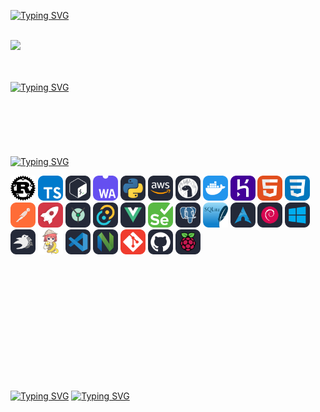 <a href="https://git.io/typing-svg"><img src="https://readme-typing-svg.herokuapp.com?font=Fira+Code&pause=1000&color=DDDDDD&random=false&width=435&lines=%3C%3E++Hi%2C+There+(%EF%BF%A3%E2%96%BD%EF%BF%A3)%E3%83%8E%EF%BE%9E++%3C%3E" alt="Typing SVG" />
</a>
<br>
<br>
<p>
  <a href="https://count.getloli.com/"><img src="https://count.getloli.com/get/@:tommatti99"></a>
</p>
<br>
<br>
<a href="https://git.io/typing-svg"><img src="https://readme-typing-svg.herokuapp.com?font=Fira+Code&pause=1000&color=DDDDDD&random=false&width=435&lines=Come+see+my+profile+(%E3%81%A5%EF%BF%A3+%C2%B3%EF%BF%A3)%E3%81%A5" alt="Typing SVG" />
</a>
<br>
<br>
<br>
<br>
<br>
<br>
<br>
<a href="https://git.io/typing-svg"><img src="https://readme-typing-svg.herokuapp.com?font=Fira+Code&pause=1000&color=DDDDDD&random=false&width=435&lines=Languages+and+Tools+%E3%83%BE(+%60%E3%83%BC%C2%B4)%E3%82%B7%CF%86__" alt="Typing SVG" />
</a>

<code><img title="Rust" height="40" width="40" src="icons/Rust.svg"></code>
<code><img title="TypeScript" height="40" width="40" src="icons/TypeScript.svg"></code>
<code><img title="Bash" height="40" width="40" src="icons/Bash-Dark.svg"></code>
<code><img title="" height="40" width="40" src="icons/WebAssembly.svg"></code>
<code><img title="Python" height="40" width="40" src="icons/Python-Dark.svg"></code>
<code><img title="AWS" height="40" width="40" src="icons/AWS-Dark.svg"></code>
<code><img title="Deno" height="40" width="40" src="icons/DENO-Dark.svg"></code>
<code><img title="Docker" height="40" width="40" src="icons/Docker.svg"></code>
<code><img title="Heroku" height="40" width="40" src="icons/Heroku.svg"></code>
<code><img title="HTML" height="40" width="40" src="icons/HTML.svg"></code>
<code><img title="CSS" height="40" width="40" src="icons/CSS.svg"></code>
<code><img title="Postman" height="40" width="40" src="icons/Postman.svg"></code>
<code><img title="Rocket" height="40" width="40" src="icons/Rocket.svg"></code>
<code><img title="Yew" height="40" width="40" src="icons/Yew-Dark.svg"></code>
<code><img title="Tauri" height="40" width="40" src="icons/Tauri-Dark.svg"></code>
<code><img title="Vue" height="40" width="40" src="icons/VueJS-Dark.svg"></code>
<code><img title="Selenium" height="40" width="40" src="icons/Selenium.svg"></code>
<code><img title="Postgres" height="40" width="40" src="icons/PostgreSQL-Dark.svg"></code>
<code><img title="SQLite" height="40" width="40" src="icons/SQLite.svg"></code>
<code><img title="Arch-Linux" height="40" width="40" src="icons/Arch-Dark.svg"></code>
<code><img title="Debian" height="40" width="40" src="icons/Debian-Dark.svg"></code>
<code><img title="Windows" height="40" width="40" src="icons/Windows-Dark.svg"></code>
<code><img title="Bevy" height="40" width="40" src="icons/Bevy-Dark.svg"></code>
<code><img title="Renpy" height="40" width="40" src="icons/Renpy.svg"></code>
<code><img title="VsCode" height="40" width="40" src="icons/VSCode-Dark.svg"></code>
<code><img title="NeoVim" height="40" width="40" src="icons/NeoVim-Dark.svg"></code>
<code><img title="Git" height="40" width="40" src="icons/Git.svg"></code>
<code><img title="Github" height="40" width="40" src="icons/Github-Dark.svg"></code>
<code><img title="" height="40" width="40" src="icons/RaspberryPi-Dark.svg"></code>

<br>
<br>
<br>
<br>
<br>
<br>
<br>
<br>
<br>
<br>
<br>

<a href="https://git.io/typing-svg"><img src="https://readme-typing-svg.herokuapp.com?font=Fira+Code&pause=1000&color=DDDDDD&random=false&width=435&lines=I'm+still+working+in+my+profile" alt="Typing SVG" /></a>
<a href="https://git.io/typing-svg"><img src="https://readme-typing-svg.herokuapp.com?font=Fira+Code&pause=1000&color=DDDDDD&random=false&width=435&lines=+it's+going+to+be+better+%E4%BA%BA(_+_*)" alt="Typing SVG" /></a>
